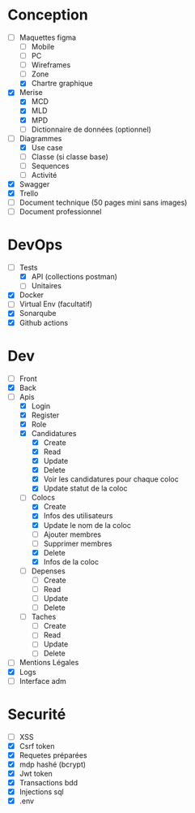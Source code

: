 # Conception

- [ ] Maquettes figma
  - [ ] Mobile
  - [ ] PC
  - [ ] Wireframes
  - [ ] Zone
  - [x] Chartre graphique
- [x] Merise
  - [x] MCD
  - [x] MLD
  - [x] MPD
  - [ ] Dictionnaire de données (optionnel)
- [ ] Diagrammes
  - [x] Use case
  - [ ] Classe (si classe base)
  - [ ] Sequences
  - [ ] Activité
- [x] Swagger
- [x] Trello
- [ ] Document technique (50 pages mini sans images)
- [ ] Document professionnel

# DevOps

- [ ] Tests
  - [x] API (collections postman)
  - [ ] Unitaires 
- [x] Docker
- [ ] Virtual Env (facultatif)
- [x] Sonarqube
- [x] Github actions

# Dev

- [ ] Front
- [x] Back
- [ ] Apis
  - [x] Login
  - [x] Register
  - [x] Role
  - [x] Candidatures
    - [x] Create
    - [x] Read
    - [x] Update
    - [x] Delete
    - [x] Voir les candidatures pour chaque coloc
    - [x] Update statut de la coloc
  - [ ] Colocs
    - [x] Create
    - [x] Infos des utilisateurs
    - [x] Update le nom de la coloc
    - [ ] Ajouter membres
    - [ ] Supprimer membres
    - [x] Delete
    - [x] Infos de la coloc
  - [ ] Depenses
    - [ ] Create
    - [ ] Read
    - [ ] Update
    - [ ] Delete
  - [ ] Taches
    - [ ] Create
    - [ ] Read
    - [ ] Update
    - [ ] Delete
- [ ] Mentions Légales
- [x] Logs
- [ ] Interface adm

# Securité

- [ ] XSS
- [x] Csrf token
- [x] Requetes préparées
- [x] mdp hashé (bcrypt)
- [x] Jwt token
- [x] Transactions bdd
- [x] Injections sql
- [x] .env
